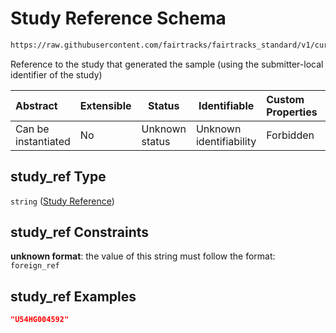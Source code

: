 # Study Reference Schema

```txt
https://raw.githubusercontent.com/fairtracks/fairtracks_standard/v1/current/json/schema/fairtracks_experiment.schema.json#/properties/study_ref
```

Reference to the study that generated the sample (using the submitter-local identifier of the study)


| Abstract            | Extensible | Status         | Identifiable            | Custom Properties | Additional Properties | Access Restrictions | Defined In                                                                                                     |
| :------------------ | ---------- | -------------- | ----------------------- | :---------------- | --------------------- | ------------------- | -------------------------------------------------------------------------------------------------------------- |
| Can be instantiated | No         | Unknown status | Unknown identifiability | Forbidden         | Allowed               | none                | [fairtracks_experiment.schema.json\*](../json/schema/fairtracks_experiment.schema.json "open original schema") |

## study_ref Type

`string` ([Study Reference](fairtracks_experiment-properties-study-reference.md))

## study_ref Constraints

**unknown format**: the value of this string must follow the format: `foreign_ref`

## study_ref Examples

```json
"U54HG004592"
```
